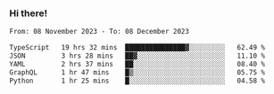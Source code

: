 ### Hi there!

<!--START_SECTION:waka-->

```txt
From: 08 November 2023 - To: 08 December 2023

TypeScript   19 hrs 32 mins  ███████████████▓░░░░░░░░░   62.49 %
JSON         3 hrs 28 mins   ██▓░░░░░░░░░░░░░░░░░░░░░░   11.10 %
YAML         2 hrs 37 mins   ██░░░░░░░░░░░░░░░░░░░░░░░   08.40 %
GraphQL      1 hr 47 mins    █▒░░░░░░░░░░░░░░░░░░░░░░░   05.75 %
Python       1 hr 25 mins    █░░░░░░░░░░░░░░░░░░░░░░░░   04.58 %
```

<!--END_SECTION:waka-->
